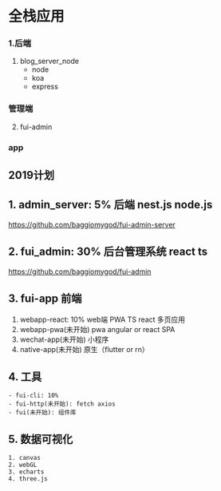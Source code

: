 # 全栈应用
### 1.后端
1. blog_server_node
    - node
    - koa
    - express

### 管理端
2. fui-admin

### app

## 2019计划

## 1. admin_server: 5% 后端 nest.js node.js
   https://github.com/baggiomygod/fui-admin-server

## 2. fui_admin: 30% 后台管理系统 react ts
   https://github.com/baggiomygod/fui-admin

## 3. fui-app 前端
   1. webapp-react: 10% web端 PWA TS react 多页应用
   2. webapp-pwa(未开始) pwa angular or react SPA
   3. wechat-app(未开始) 小程序
   4. native-app(未开始) 原生（flutter or rn）
   
## 4. 工具
    - fui-cli: 10%
    - fui-http(未开始): fetch axios
    - fui(未开始): 组件库

## 5. 数据可视化
    1. canvas
    2. webGL
    3. echarts
    4. three.js

